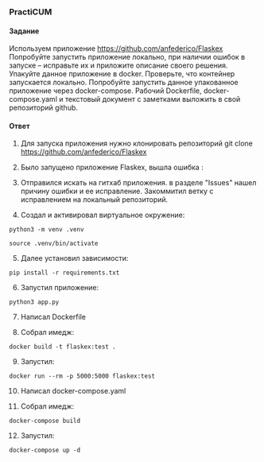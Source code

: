 ### PractiCUM

#### Задание

Используем приложение https://github.com/anfederico/Flaskex
Попробуйте запустить приложение локально, при наличии ошибок в запуске – исправьте их и приложите описание своего решения.
Упакуйте данное приложение в docker. Проверьте, что контейнер запускается локально. Попробуйте запустить данное упакованное приложение через docker-compose.
Рабочий Dockerfile, docker-compose.yaml и текстовый документ с заметками выложить в свой репозиторий github.

#### Ответ
1. Для запуска приложения нужно клонировать репозиторий git clone https://github.com/anfederico/Flaskex


2. Было запущено приложение Flaskex, вышла ошибка :  


3. Отправился искать на гитхаб приложения. в разделе "Issues" нашел причину ошибки и ее исправление. 
Закоммитил ветку с исправлением на локальный репозиторий. 


4. Создал и активировал виртуальное окружение: 

 `python3 -m venv .venv`

 `source .venv/bin/activate`


5. Далее установил зависимости: 

`pip install -r requirements.txt`


6. Запустил приложение: 

 `python3 app.py`  

7. Написал Dockerfile


8. Собрал имедж:

 `docker build -t flaskex:test .`

9. Запустил:

 `docker run --rm -p 5000:5000 flaskex:test`



10. Написал docker-compose.yaml

 

11. Собрал имедж:

 `docker-compose build`

12. Запустил:

 `docker-compose up -d`
